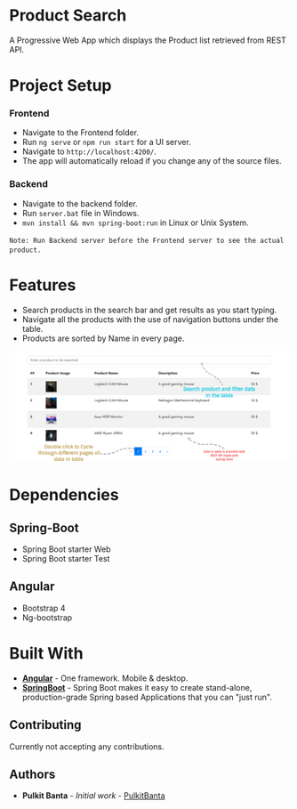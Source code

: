 # Product Search

A Progressive Web App which displays the Product list retrieved from REST API.

# Project Setup

### Frontend

- Navigate to the Frontend folder.
- Run `ng serve` or `npm run start` for a UI server.
- Navigate to `http://localhost:4200/`.
- The app will automatically reload if you change any of the source files.

### Backend

- Navigate to the backend folder.
- Run `server.bat` file in Windows.
- `mvn install && mvn spring-boot:run` in Linux or Unix System.

`Note: Run Backend server before the Frontend server to see the actual product.`

# Features
- Search products in the search bar and get results as you start typing.
- Navigate all the products with the use of navigation buttons under the table.
- Products are sorted by Name in every page.

![Features](ImageResource/features.png)

# Dependencies

## Spring-Boot

- Spring Boot starter Web
- Spring Boot starter Test

## Angular

- Bootstrap 4
- Ng-bootstrap

# Built With

- **[Angular](https://angular.io/)** - One framework. Mobile & desktop.
- **[SpringBoot](https://spring.io/projects/spring-boot)** - Spring Boot makes it easy to create stand-alone, production-grade Spring based Applications that you can "just run".

## Contributing

Currently not accepting any contributions.

## Authors

- **Pulkit Banta** - _Initial work_ - [PulkitBanta](https://github.com/PulkitBanta/)
